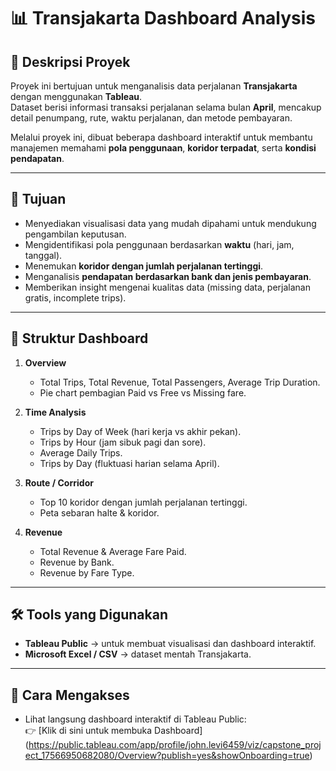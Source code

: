 # 📊 Transjakarta Dashboard Analysis

## 📌 Deskripsi Proyek
Proyek ini bertujuan untuk menganalisis data perjalanan **Transjakarta** dengan menggunakan **Tableau**.  
Dataset berisi informasi transaksi perjalanan selama bulan **April**, mencakup detail penumpang, rute, waktu perjalanan, dan metode pembayaran.  

Melalui proyek ini, dibuat beberapa dashboard interaktif untuk membantu manajemen memahami **pola penggunaan**, **koridor terpadat**, serta **kondisi pendapatan**.

---

## 🎯 Tujuan
- Menyediakan visualisasi data yang mudah dipahami untuk mendukung pengambilan keputusan.
- Mengidentifikasi pola penggunaan berdasarkan **waktu** (hari, jam, tanggal).
- Menemukan **koridor dengan jumlah perjalanan tertinggi**.
- Menganalisis **pendapatan berdasarkan bank dan jenis pembayaran**.
- Memberikan insight mengenai kualitas data (missing data, perjalanan gratis, incomplete trips).

---

## 📂 Struktur Dashboard
1. **Overview**  
   - Total Trips, Total Revenue, Total Passengers, Average Trip Duration.  
   - Pie chart pembagian Paid vs Free vs Missing fare.  

2. **Time Analysis**  
   - Trips by Day of Week (hari kerja vs akhir pekan).  
   - Trips by Hour (jam sibuk pagi dan sore).  
   - Average Daily Trips.  
   - Trips by Day (fluktuasi harian selama April).  

3. **Route / Corridor**  
   - Top 10 koridor dengan jumlah perjalanan tertinggi.  
   - Peta sebaran halte & koridor.  

4. **Revenue**  
   - Total Revenue & Average Fare Paid.  
   - Revenue by Bank.  
   - Revenue by Fare Type.  

---

## 🛠️ Tools yang Digunakan
- **Tableau Public** → untuk membuat visualisasi dan dashboard interaktif.  
- **Microsoft Excel / CSV** → dataset mentah Transjakarta.  

---

## 🚀 Cara Mengakses
- Lihat langsung dashboard interaktif di Tableau Public:  
  👉 [Klik di sini untuk membuka Dashboard]
  (https://public.tableau.com/app/profile/john.levi6459/viz/capstone_project_17566950682080/Overview?publish=yes&showOnboarding=true)  
